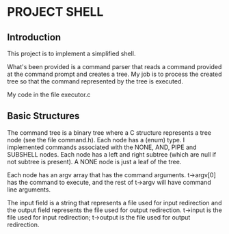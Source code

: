 # PROJECT SHELL

## Introduction

This project is to implement a simplified shell. 

What's been provided is a command parser that reads a command provided at the command prompt and creates a tree.
My job is to process the created tree so that the command represented by the tree is executed. 

My code in the file executor.c


## Basic Structures
The command tree is a binary tree where a C structure represents a tree node (see the file command.h).
Each node has a (enum) type. 
I implemented commands associated with the NONE, AND, PIPE and SUBSHELL nodes. 
Each node has a left and right subtree (which are null if not subtree is present). 
A NONE node is just a leaf of the tree. 

Each node has an argv array that has the command arguments.
t->argv[0] has the command to execute, and the rest of t->argv will have command line arguments.

The input field is a string that represents a file used for input redirection and the output field represents the file used for output redirection. 
t->input is the file used for input redirection; 
t->output is the file used for output redirection. 


 
